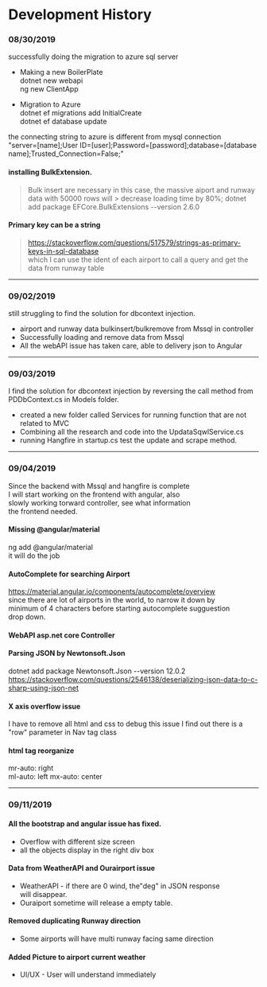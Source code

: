 # Development History

### 08/30/2019
successfully doing the migration to azure sql server
	  

* Making a new BoilerPlate  
   dotnet new webapi  
   ng new ClientApp  

* Migration to Azure  
   dotnet ef migrations add InitialCreate  
   dotnet ef database update  

the connecting string to azure is different from mysql connection  
   "server=[name];User ID=[user];Password=[password];database=[database name];Trusted_Connection=False;"


#### installing BulkExtension.  
>   Bulk insert are necessary in this case, the massive aiport and runway data with 50000 rows will      >   decrease loading time by 80%;
>   dotnet add package EFCore.BulkExtensions --version 2.6.0


#### Primary key can be a string
>   https://stackoverflow.com/questions/517579/strings-as-primary-keys-in-sql-database  
>   which I can use the ident of each airport to call a query and get the data from runway table

---
### 09/02/2019  
   still struggling to find the solution for dbcontext injection.
   
   * airport and runway data bulkinsert/bulkremove from Mssql in controller
   * Successfully loading and remove data from Mssql
   * All the webAPI issue has taken care, able to delivery json to Angular
---

### 09/03/2019
   I find the solution for dbcontext injection by reversing the call method from PDDbContext.cs in
   Models folder.

   * created a new folder called Services for running function that are not related to MVC
   * Combining all the research and code into the UpdataSqwlService.cs
   * running Hangfire in startup.cs  test the update and scrape method.

---

### 09/04/2019
   Since the backend with Mssql and hangfire is complete  
   I will start working on the frontend with angular, also  
   slowly working torward controller, see what information  
   the frontend needed. 


#### Missing @angular/material
   ng add @angular/material  
   it will do the job


#### AutoComplete for searching Airport
   https://material.angular.io/components/autocomplete/overview  
   since there are lot of airports in the world, to narrow it down by  
   minimum of 4 characters before starting autocomplete sugguestion  
   drop down.

#### WebAPI asp.net core Controller
   


#### Parsing JSON by Newtonsoft.Json
   dotnet add package Newtonsoft.Json --version 12.0.2
   https://stackoverflow.com/questions/2546138/deserializing-json-data-to-c-sharp-using-json-net


#### X axis overflow issue
   I have to remove all html and css to debug this issue
   I find out there is a "row" parameter in Nav tag class


#### html tag reorganize
   mr-auto: right  
   ml-auto: left
   mx-auto: center 

---

### 09/11/2019
#### All the bootstrap and angular issue has fixed.
   * Overflow with different size screen  
   * all the objects display in the right div box  
   
   
#### Data from WeatherAPI and Ourairport issue
   * WeatherAPI - if there are 0 wind, the"deg" in JSON response  
   will disappear.  
   * Ouraiport sometime will release a empty table.
   
#### Removed duplicating Runway direction  
   * Some airports will have multi runway facing same direction


#### Added Picture to airport current weather
   * UI/UX - User will understand immediately

